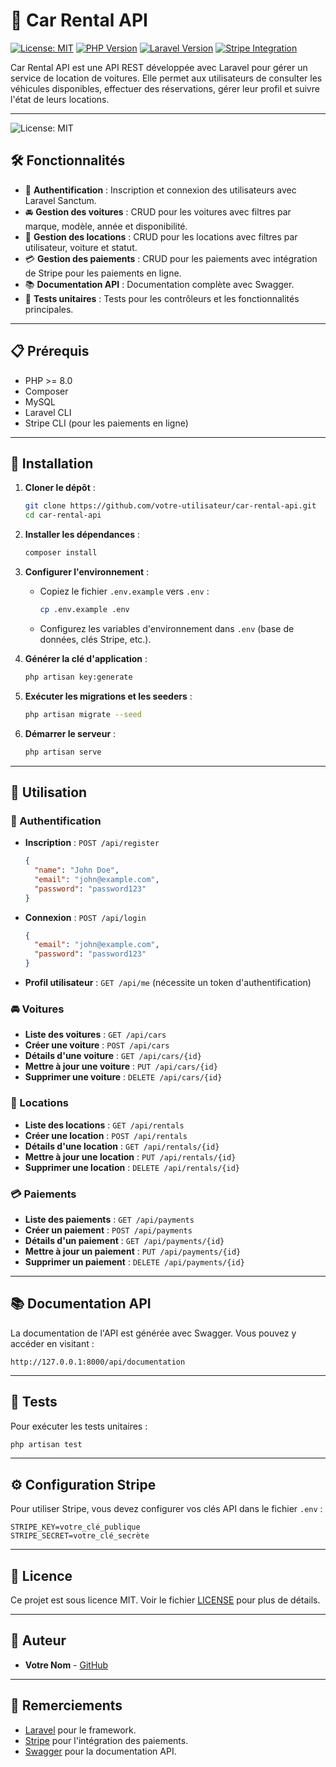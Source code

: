 # 🚗 Car Rental API

[![License: MIT](https://img.shields.io/badge/License-MIT-blue.svg)](https://opensource.org/licenses/MIT)
[![PHP Version](https://img.shields.io/badge/PHP-%3E%3D%208.0-777BB4?logo=php)](https://php.net)
[![Laravel Version](https://img.shields.io/badge/Laravel-10.x-FF2D20?logo=laravel)](https://laravel.com)
[![Stripe Integration](https://img.shields.io/badge/Stripe-Integrated-635BFF?logo=stripe)](https://stripe.com)

Car Rental API est une API REST développée avec Laravel pour gérer un service de location de voitures. Elle permet aux utilisateurs de consulter les véhicules disponibles, effectuer des réservations, gérer leur profil et suivre l'état de leurs locations.

---
![License: MIT](https://maghreb.simplonline.co/_next/image?url=https%3A%2F%2Fsimplonline-v3-prod.s3.eu-west-3.amazonaws.com%2Fmedia%2Fimage%2Fjpg%2Frm117-nap-06-67ce45a57e798717872669.jpg&w=1280&q=75)
## 🛠️ Fonctionnalités

- 🔐 **Authentification** : Inscription et connexion des utilisateurs avec Laravel Sanctum.
- 🚘 **Gestion des voitures** : CRUD pour les voitures avec filtres par marque, modèle, année et disponibilité.
- 📅 **Gestion des locations** : CRUD pour les locations avec filtres par utilisateur, voiture et statut.
- 💳 **Gestion des paiements** : CRUD pour les paiements avec intégration de Stripe pour les paiements en ligne.
- 📚 **Documentation API** : Documentation complète avec Swagger.
- 🧪 **Tests unitaires** : Tests pour les contrôleurs et les fonctionnalités principales.

---

## 📋 Prérequis

- PHP >= 8.0
- Composer
- MySQL
- Laravel CLI
- Stripe CLI (pour les paiements en ligne)

---

## 🚀 Installation

1. **Cloner le dépôt** :
   ```bash
   git clone https://github.com/votre-utilisateur/car-rental-api.git
   cd car-rental-api
   ```

2. **Installer les dépendances** :
   ```bash
   composer install
   ```

3. **Configurer l'environnement** :
   - Copiez le fichier `.env.example` vers `.env` :
     ```bash
     cp .env.example .env
     ```
   - Configurez les variables d'environnement dans `.env` (base de données, clés Stripe, etc.).

4. **Générer la clé d'application** :
   ```bash
   php artisan key:generate
   ```

5. **Exécuter les migrations et les seeders** :
   ```bash
   php artisan migrate --seed
   ```

6. **Démarrer le serveur** :
   ```bash
   php artisan serve
   ```

---

## 🎯 Utilisation

### 🔐 Authentification

- **Inscription** : `POST /api/register`
  ```json
  {
    "name": "John Doe",
    "email": "john@example.com",
    "password": "password123"
  }
  ```

- **Connexion** : `POST /api/login`
  ```json
  {
    "email": "john@example.com",
    "password": "password123"
  }
  ```

- **Profil utilisateur** : `GET /api/me` (nécessite un token d'authentification)

### 🚘 Voitures

- **Liste des voitures** : `GET /api/cars`
- **Créer une voiture** : `POST /api/cars`
- **Détails d'une voiture** : `GET /api/cars/{id}`
- **Mettre à jour une voiture** : `PUT /api/cars/{id}`
- **Supprimer une voiture** : `DELETE /api/cars/{id}`

### 📅 Locations

- **Liste des locations** : `GET /api/rentals`
- **Créer une location** : `POST /api/rentals`
- **Détails d'une location** : `GET /api/rentals/{id}`
- **Mettre à jour une location** : `PUT /api/rentals/{id}`
- **Supprimer une location** : `DELETE /api/rentals/{id}`

### 💳 Paiements

- **Liste des paiements** : `GET /api/payments`
- **Créer un paiement** : `POST /api/payments`
- **Détails d'un paiement** : `GET /api/payments/{id}`
- **Mettre à jour un paiement** : `PUT /api/payments/{id}`
- **Supprimer un paiement** : `DELETE /api/payments/{id}`

---

## 📚 Documentation API

La documentation de l'API est générée avec Swagger. Vous pouvez y accéder en visitant :
```
http://127.0.0.1:8000/api/documentation
```

---

## 🧪 Tests

Pour exécuter les tests unitaires :
```bash
php artisan test
```

---

## ⚙️ Configuration Stripe

Pour utiliser Stripe, vous devez configurer vos clés API dans le fichier `.env` :
```env
STRIPE_KEY=votre_clé_publique
STRIPE_SECRET=votre_clé_secrète
```

---

## 🐜 Licence

Ce projet est sous licence MIT. Voir le fichier [LICENSE](LICENSE) pour plus de détails.

---

## 👤 Auteur

- **Votre Nom** - [GitHub](https://github.com/votre-utilisateur)

---

## 🙏 Remerciements

- [Laravel](https://laravel.com) pour le framework.
- [Stripe](https://stripe.com) pour l'intégration des paiements.
- [Swagger](https://swagger.io) pour la documentation API.
